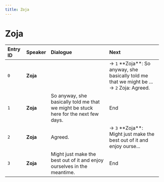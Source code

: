 ```yaml
---
title: Zoja
---
```


# Zoja


| Entry ID | Speaker | Dialogue | Next |
| :------- | :------ | :------- | :------------ |
| `0` | **Zoja** |  | → `1` \*\*Zoja\*\*: So anyway, she basically told me that we might be \.\.\.<br>→ `2` Zoja: Agreed\. |
| `1` | **Zoja** | So anyway, she basically told me that we might be stuck here for the next few days\. | End |
| `2` | **Zoja** | Agreed\. | → `3` \*\*Zoja\*\*: Might just make the best out of it and enjoy ourse\.\.\. |
| `3` | **Zoja** | Might just make the best out of it and enjoy ourselves in the meantime\. | End |
